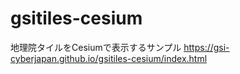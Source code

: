 # gsitiles-cesium
地理院タイルをCesiumで表示するサンプル
https://gsi-cyberjapan.github.io/gsitiles-cesium/index.html
